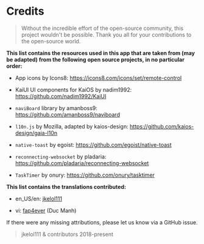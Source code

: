 # Credits

> Without the incredible effort of the open-source community, this project wouldn't be possible. Thank you all for your contributions to the open-source world.

**This list contains the resources used in this app that are taken from (may be adapted) from the following open source projects, in no particular order:**

- App icons by Icons8: https://icons8.com/icons/set/remote-control

- KaiUI UI components for KaiOS by nadim1992: https://github.com/nadim1992/KaiUI

- `naviBoard` library by amanboss9: https://github.com/amanboss9/naviboard

- `l10n.js` by Mozilla, adapted by kaios-design: https://github.com/kaios-design/gaia-l10n

- `native-toast` by egoist: https://github.com/egoist/native-toast

- `reconnecting-websocket` by pladaria: https://github.com/pladaria/reconnecting-websocket

- `TaskTimer` by onury: https://github.com/onury/tasktimer

**This list contains the translations contributed:**

- en_US/en: [jkelol111]('https://github.com/jkelol111')

- vi: [fap4ever]('https://github.com/fap4ever') (Duc Manh)

If there were any missing attributions, please let us know via a GitHub issue.

> jkelol111 & contributors 2018-present